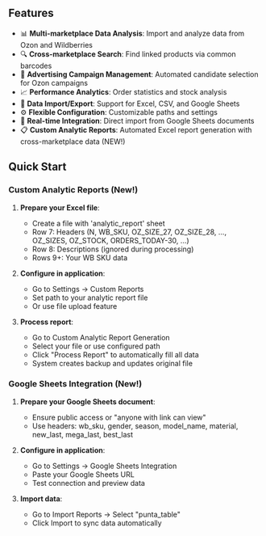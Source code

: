 ## Features

- 📊 **Multi-marketplace Data Analysis**: Import and analyze data from Ozon and Wildberries
- 🔍 **Cross-marketplace Search**: Find linked products via common barcodes
- 🎯 **Advertising Campaign Management**: Automated candidate selection for Ozon campaigns
- 📈 **Performance Analytics**: Order statistics and stock analysis
- 🔄 **Data Import/Export**: Support for Excel, CSV, and Google Sheets
- ⚙️ **Flexible Configuration**: Customizable paths and settings
- 🚀 **Real-time Integration**: Direct import from Google Sheets documents
- 📋 **Custom Analytic Reports**: Automated Excel report generation with cross-marketplace data (NEW!)

## Quick Start

### Custom Analytic Reports (New!)
1. **Prepare your Excel file**:
   - Create a file with 'analytic_report' sheet
   - Row 7: Headers (N, WB_SKU, OZ_SIZE_27, OZ_SIZE_28, ..., OZ_SIZES, OZ_STOCK, ORDERS_TODAY-30, ...)
   - Row 8: Descriptions (ignored during processing)
   - Rows 9+: Your WB SKU data

2. **Configure in application**:
   - Go to Settings → Custom Reports
   - Set path to your analytic report file
   - Or use file upload feature

3. **Process report**:
   - Go to Custom Analytic Report Generation
   - Select your file or use configured path
   - Click "Process Report" to automatically fill all data
   - System creates backup and updates original file

### Google Sheets Integration (New!)
1. **Prepare your Google Sheets document**:
   - Ensure public access or "anyone with link can view"
   - Use headers: wb_sku, gender, season, model_name, material, new_last, mega_last, best_last

2. **Configure in application**:
   - Go to Settings → Google Sheets Integration
   - Paste your Google Sheets URL
   - Test connection and preview data

3. **Import data**:
   - Go to Import Reports → Select "punta_table"
   - Click Import to sync data automatically 